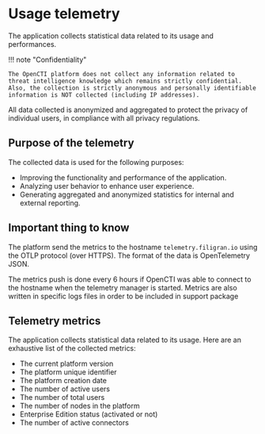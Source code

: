 # Usage telemetry

The application collects statistical data related to its usage and performances.

!!! note "Confidentiality"

    The OpenCTI platform does not collect any information related to threat intelligence knowledge which remains strictly confidential. Also, the collection is strictly anonymous and personally identifiable information is NOT collected (including IP addresses).

All data collected is anonymized and aggregated to protect the privacy of individual users, in compliance with all privacy regulations.

## Purpose of the telemetry

The collected data is used for the following purposes:

- Improving the functionality and performance of the application.
- Analyzing user behavior to enhance user experience.
- Generating aggregated and anonymized statistics for internal and external reporting.

## Important thing to know

The platform send the metrics to the hostname `telemetry.filigran.io` using the OTLP protocol (over HTTPS). The format of the data is OpenTelemetry JSON.

The metrics push is done every 6 hours if OpenCTI was able to connect to the hostname when the telemetry manager is started. Metrics are also written in specific logs files in order to be included in support package

## Telemetry metrics

The application collects statistical data related to its usage. Here are an exhaustive list of the collected metrics:

- The current platform version
- The platform unique identifier
- The platform creation date
- The number of active users
- The number of total users
- The number of nodes in the platform
- Enterprise Edition status (activated or not)
- The number of active connectors

